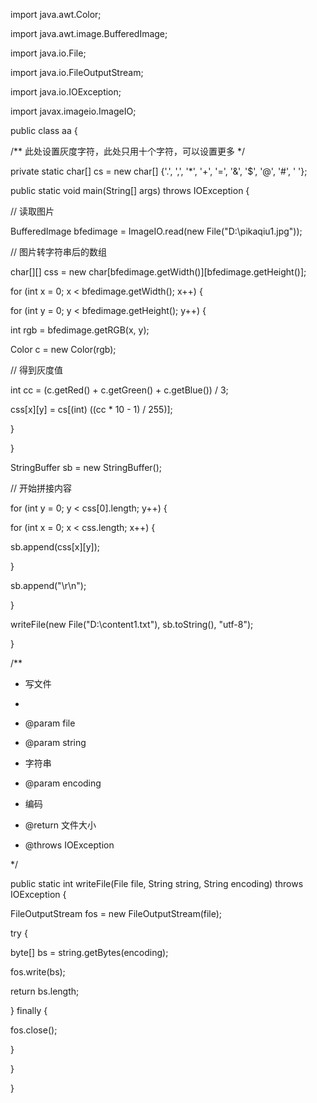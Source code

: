 import java.awt.Color;

import java.awt.image.BufferedImage;

import java.io.File;

import java.io.FileOutputStream;

import java.io.IOException;

 

import javax.imageio.ImageIO;

public class aa {

/** 此处设置灰度字符，此处只用十个字符，可以设置更多 */

private static char[] cs = new char[] {'.', ',', '*', '+', '=', '&', '$', '@', '#', ' '};

public static void main(String[] args) throws IOException {

// 读取图片

BufferedImage bfedimage = ImageIO.read(new File("D:\\pikaqiu1.jpg"));

// 图片转字符串后的数组

char[][] css = new char[bfedimage.getWidth()][bfedimage.getHeight()];

for (int x = 0; x < bfedimage.getWidth(); x++) {

for (int y = 0; y < bfedimage.getHeight(); y++) {

int rgb = bfedimage.getRGB(x, y);

Color c = new Color(rgb);

// 得到灰度值

int cc = (c.getRed() + c.getGreen() + c.getBlue()) / 3;

css[x][y] = cs[(int) ((cc * 10 - 1) / 255)];

}

}

StringBuffer sb = new StringBuffer();

// 开始拼接内容

for (int y = 0; y < css[0].length; y++) {

for (int x = 0; x < css.length; x++) {

sb.append(css[x][y]);

}

sb.append("\r\n");

}

writeFile(new File("D:\\content1.txt"), sb.toString(), "utf-8");

}

/**

* 写文件

*

* @param file

* @param string

* 字符串

* @param encoding

* 编码

* @return 文件大小

* @throws IOException

*/

public static int writeFile(File file, String string, String encoding) throws IOException {

FileOutputStream fos = new FileOutputStream(file);

try {

byte[] bs = string.getBytes(encoding);

fos.write(bs);

return bs.length;

} finally {

fos.close();

}

}

}
